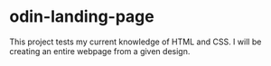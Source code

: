 # odin-landing-page

This project tests my current knowledge of HTML and CSS. I will be creating an entire webpage from a given design.

